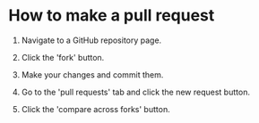 # How to make a pull request

1. Navigate to a GitHub repository page.

2. Click the 'fork' button.

3. Make your changes and commit them.

4. Go to the 'pull requests' tab and click the new request button.

5. Click the 'compare across forks' button.
